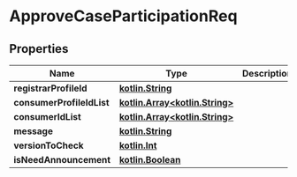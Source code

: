 # ApproveCaseParticipationReq

## Properties
Name | Type | Description | Notes
------------ | ------------- | ------------- | -------------
**registrarProfileId** | [**kotlin.String**](.md) |  |  [optional]
**consumerProfileIdList** | [**kotlin.Array&lt;kotlin.String&gt;**](.md) |  |  [optional]
**consumerIdList** | [**kotlin.Array&lt;kotlin.String&gt;**](.md) |  |  [optional]
**message** | [**kotlin.String**](.md) |  |  [optional]
**versionToCheck** | [**kotlin.Int**](.md) |  |  [optional]
**isNeedAnnouncement** | [**kotlin.Boolean**](.md) |  |  [optional]

